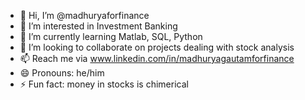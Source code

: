 - 👋 Hi, I’m @madhuryaforfinance
- 👀 I’m interested in Investment Banking
- 🌱 I’m currently learning Matlab, SQL, Python
- 💞️ I’m looking to collaborate on projects dealing with stock analysis     
- 📫 Reach me via www.linkedin.com/in/madhuryagautamforfinance
- 😄 Pronouns: he/him
- ⚡ Fun fact: money in stocks is chimerical

<!---
madhuryaforfinance/madhuryaforfinance is a ✨ special ✨ repository because its `README.md` (this file) appears on your GitHub profile.
You can click the Preview link to take a look at your changes.
--->
